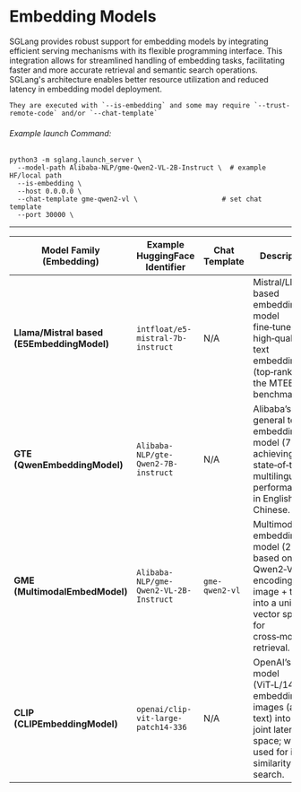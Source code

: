 # Embedding Models

SGLang provides robust support for embedding models by integrating efficient serving mechanisms with its flexible programming interface. This integration allows for streamlined handling of embedding tasks, facilitating faster and more accurate retrieval and semantic search operations. SGLang's architecture enables better resource utilization and reduced latency in embedding model deployment.

```{important}
They are executed with `--is-embedding` and some may require `--trust-remote-code` and/or `--chat-template`
```

###### Example launch Command:

```shell
python3 -m sglang.launch_server \
  --model-path Alibaba-NLP/gme-Qwen2-VL-2B-Instruct \  # example HF/local path
  --is-embedding \
  --host 0.0.0.0 \
  --chat-template gme-qwen2-vl \                     # set chat template
  --port 30000 \
```
---

| Model Family (Embedding)                        | Example HuggingFace Identifier                | Chat Template | Description                                                                                                                          |
|-------------------------------------------------|-----------------------------------------------|---------------|--------------------------------------------------------------------------------------------------------------------------------------|
| **Llama/Mistral based (E5EmbeddingModel)**      | `intfloat/e5-mistral-7b-instruct`             | N/A           | Mistral/Llama-based embedding model fine‑tuned for high‑quality text embeddings (top‑ranked on the MTEB benchmark).                   |
| **GTE (QwenEmbeddingModel)**                    | `Alibaba-NLP/gte-Qwen2-7B-instruct`           | N/A           | Alibaba’s general text embedding model (7B), achieving state‑of‑the‑art multilingual performance in English and Chinese.             |
| **GME (MultimodalEmbedModel)**                  | `Alibaba-NLP/gme-Qwen2-VL-2B-Instruct`        | `gme-qwen2-vl`          | Multimodal embedding model (2B) based on Qwen2‑VL, encoding image + text into a unified vector space for cross‑modal retrieval.      |
| **CLIP (CLIPEmbeddingModel)**                   | `openai/clip-vit-large-patch14-336`           | N/A           | OpenAI’s CLIP model (ViT‑L/14) for embedding images (and text) into a joint latent space; widely used for image similarity search.   |
